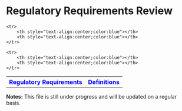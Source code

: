 # Regulatory Requirements Review



<table>
	<tr>
		<th style="text-align:center;color:blue">Regulatory Requirements</th>
		<th style="text-align:center;color:blue">Definitions</th>
	</tr>

 	<tr>
		<th style="text-align:center;color:blue"></th>
		<th style="text-align:center;color:blue"></th>
	</tr>

 	<tr>
		<th style="text-align:center;color:blue"></th>
		<th style="text-align:center;color:blue"></th>
	</tr>
</table>




<div>
	<p><b>Notes:</b> This file is still under progress and will be updated on a regular basis.</p>
</div>
